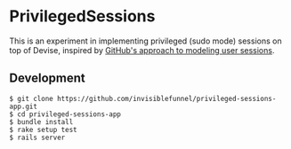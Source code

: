 # PrivilegedSessions

This is an experiment in implementing privileged (sudo mode) sessions on top of Devise, inspired by [GitHub's approach to modeling user sessions](https://github.com/blog/1661-modeling-your-app-s-user-session).

## Development

```console
$ git clone https://github.com/invisiblefunnel/privileged-sessions-app.git
$ cd privileged-sessions-app
$ bundle install
$ rake setup test
$ rails server
```
